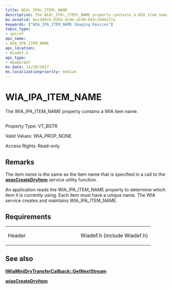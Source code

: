 ```yaml
---
title: WIA\_IPA\_ITEM\_NAME
description: The WIA\_IPA\_ITEM\_NAME property contains a WIA item name.
ms.assetid: becdd9c6-8202-4c0e-a530-043c1b8421fa
keywords: ["WIA_IPA_ITEM_NAME Imaging Devices"]
topic_type:
- apiref
api_name:
- WIA_IPA_ITEM_NAME
api_location:
- Wiadef.h
api_type:
- HeaderDef
ms.date: 11/28/2017
ms.localizationpriority: medium
---
```


# WIA\_IPA\_ITEM\_NAME


The WIA\_IPA\_ITEM\_NAME property contains a WIA item name.

## <span id="ddk_wia_ipa_item_name_si"></span><span id="DDK_WIA_IPA_ITEM_NAME_SI"></span>


Property Type: VT\_BSTR

Valid Values: WIA\_PROP\_NONE

Access Rights: Read-only

Remarks
-------

The *item name* is the same as the item name that is specified in a call to the [**wiasCreateDrvItem**](https://msdn.microsoft.com/library/windows/hardware/ff549160) service utility function.

An application reads the WIA\_IPA\_ITEM\_NAME property to determine which item it is currently using. Each item must have a unique name. The WIA service creates and maintains WIA\_IPA\_ITEM\_NAME.

Requirements
------------

<table>
<colgroup>
<col width="50%" />
<col width="50%" />
</colgroup>
<tbody>
<tr class="odd">
<td><p>Header</p></td>
<td>Wiadef.h (include Wiadef.h)</td>
</tr>
</tbody>
</table>

## See also


[**IWiaMiniDrvTransferCallback::GetNextStream**](https://msdn.microsoft.com/library/windows/hardware/jj151551)

[**wiasCreateDrvItem**](https://msdn.microsoft.com/library/windows/hardware/ff549160)

 

 






